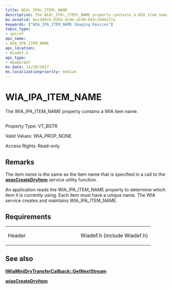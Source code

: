 ```yaml
---
title: WIA\_IPA\_ITEM\_NAME
description: The WIA\_IPA\_ITEM\_NAME property contains a WIA item name.
ms.assetid: becdd9c6-8202-4c0e-a530-043c1b8421fa
keywords: ["WIA_IPA_ITEM_NAME Imaging Devices"]
topic_type:
- apiref
api_name:
- WIA_IPA_ITEM_NAME
api_location:
- Wiadef.h
api_type:
- HeaderDef
ms.date: 11/28/2017
ms.localizationpriority: medium
---
```


# WIA\_IPA\_ITEM\_NAME


The WIA\_IPA\_ITEM\_NAME property contains a WIA item name.

## <span id="ddk_wia_ipa_item_name_si"></span><span id="DDK_WIA_IPA_ITEM_NAME_SI"></span>


Property Type: VT\_BSTR

Valid Values: WIA\_PROP\_NONE

Access Rights: Read-only

Remarks
-------

The *item name* is the same as the item name that is specified in a call to the [**wiasCreateDrvItem**](https://msdn.microsoft.com/library/windows/hardware/ff549160) service utility function.

An application reads the WIA\_IPA\_ITEM\_NAME property to determine which item it is currently using. Each item must have a unique name. The WIA service creates and maintains WIA\_IPA\_ITEM\_NAME.

Requirements
------------

<table>
<colgroup>
<col width="50%" />
<col width="50%" />
</colgroup>
<tbody>
<tr class="odd">
<td><p>Header</p></td>
<td>Wiadef.h (include Wiadef.h)</td>
</tr>
</tbody>
</table>

## See also


[**IWiaMiniDrvTransferCallback::GetNextStream**](https://msdn.microsoft.com/library/windows/hardware/jj151551)

[**wiasCreateDrvItem**](https://msdn.microsoft.com/library/windows/hardware/ff549160)

 

 






